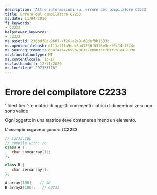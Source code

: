 ```yaml
---
description: 'Altre informazioni su: errore del compilatore C2233'
title: Errore del compilatore C2233
ms.date: 11/04/2016
f1_keywords:
- C2233
helpviewer_keywords:
- C2233
ms.assetid: 236bdf0b-9607-4f26-a249-d8def0b1333c
ms.openlocfilehash: d111a20fa9cac5a41566f63f6e3eef0c14ef544c
ms.sourcegitcommit: d6af41e42699628c3e2e6063ec7b03931a49a098
ms.translationtype: MT
ms.contentlocale: it-IT
ms.lasthandoff: 12/11/2020
ms.locfileid: "97338776"
---
```

# <a name="compiler-error-c2233"></a>Errore del compilatore C2233

' Identifier ': le matrici di oggetti contenenti matrici di dimensioni zero non sono valide

Ogni oggetto in una matrice deve contenere almeno un elemento.

L'esempio seguente genera l'C2233:

```cpp
// C2233.cpp
// compile with: /c
class A {
   char somearray[1];
};

class B {
   char zeroarray[];
};

A array[100];   // OK
B array2[100];   // C2233
```
